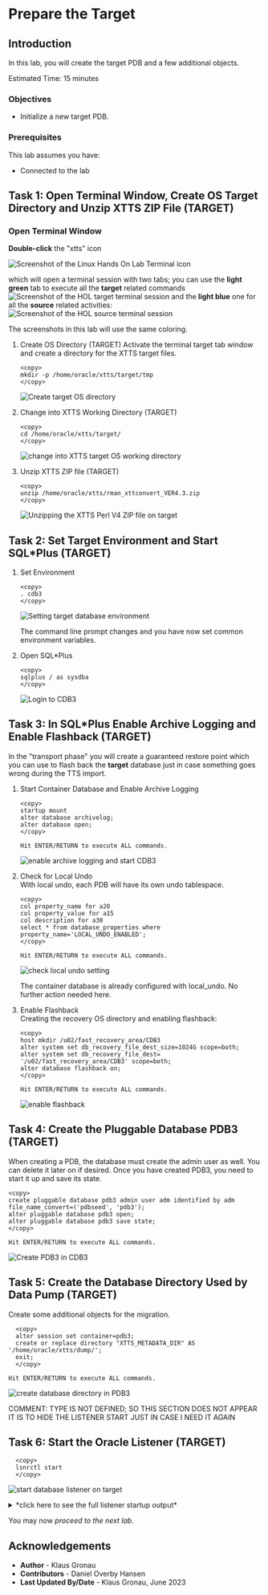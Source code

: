 # Prepare the Target

## Introduction

In this lab, you will create the target PDB and a few additional objects.

Estimated Time: 15 minutes

[](videohub:1_ibb76ov8)

### Objectives

- Initialize a new target PDB.

### Prerequisites

This lab assumes you have:

- Connected to the lab

## Task 1: Open Terminal Window, Create OS Target Directory and Unzip XTTS ZIP File (TARGET)

### Open Terminal Window 
__Double-click__ the "xtts" icon 

![Screenshot of the Linux Hands On Lab Terminal icon](./images/xtts-source-target-terminal.png " ")

which will open a terminal session with two tabs; you can use the __light green__ tab to execute all the __target__ related commands 
![Screenshot of the HOL target terminal session](./images/target-terminal-tab.png " ")
and the __light blue__ one for all the __source__ related activities:
![Screenshot of the HOL source terminal session](./images/source-terminal-tab.png " ")

The screenshots in this lab will use the same coloring.


1. Create OS Directory (TARGET)
Activate the terminal target tab window and create a directory for the XTTS target files.

    ```
    <copy>
    mkdir -p /home/oracle/xtts/target/tmp
    </copy>
    ```

    ![Create target OS directory ](./images/create-target-os-dir.png " ")

2. Change into XTTS Working Directory (TARGET)

    ```
    <copy>
    cd /home/oracle/xtts/target/
    </copy>
    ```

    ![change into XTTS target OS working directory ](./images/change-target-working-dir.png " ")

3. Unzip XTTS ZIP file (TARGET)

    ```
    <copy>
    unzip /home/oracle/xtts/rman_xttconvert_VER4.3.zip
    </copy>
    ```

    ![Unzipping the XTTS Perl V4 ZIP file on target](./images/unzip-xtts-target.png " ")


## Task 2: Set Target Environment and Start SQL*Plus (TARGET)

1. Set Environment

    ```
    <copy>
    . cdb3
    </copy>
    ```

    ![Setting target database environment](./images/source-target-database-env.png " ")

    The command line prompt changes and you have now set common environment variables.

2. Open SQL*Plus

    ```
    <copy>
    sqlplus / as sysdba 
    </copy>   
    ```

    ![Login to CDB3](./images/open-target-sqlplus.png " ")


## Task 3: In SQL*Plus Enable Archive Logging and Enable Flashback (TARGET)

In the "transport phase" you will create a guaranteed restore point which you can use to flash back the __target__ database just in case something goes wrong during the TTS import.

1. Start Container Database and Enable Archive Logging

    ```
    <copy>
    startup mount
    alter database archivelog;
    alter database open;
    </copy>
        
    Hit ENTER/RETURN to execute ALL commands.
    ```

    ![enable archive logging and start CDB3](./images/enable-archive-startup-target.png " ")

2. Check for Local Undo </br>
    With local undo, each PDB will have its own undo tablespace.

    ```
    <copy>
    col property_name for a20
    col property_value for a15
    col description for a30
    select * from database_properties where property_name='LOCAL_UNDO_ENABLED';
    </copy>
        
    Hit ENTER/RETURN to execute ALL commands.
    ```
    ![check local undo setting](./images/select-local-undo.png " ")

    The container database is already configured with local_undo. No further action needed here.


3. Enable Flashback </br>
    Creating the recovery OS directory and enabling flashback:

    ```
    <copy>
    host mkdir /u02/fast_recovery_area/CDB3
    alter system set db_recovery_file_dest_size=1024G scope=both;
    alter system set db_recovery_file_dest= '/u02/fast_recovery_area/CDB3' scope=both;
    alter database flashback on;
    </copy>
      
    Hit ENTER/RETURN to execute ALL commands.
    ```

    ![enable flashback](./images/enable-flashback.png " ")

## Task 4: Create the Pluggable Database PDB3 (TARGET)

When creating a PDB, the database must create the admin user as well. You can delete it later on if desired. Once you have created PDB3, you need to start it up and save its state.

  ```
  <copy>
  create pluggable database pdb3 admin user adm identified by adm file_name_convert=('pdbseed', 'pdb3');
  alter pluggable database pdb3 open;
  alter pluggable database pdb3 save state;
  </copy>
  
  Hit ENTER/RETURN to execute ALL commands.
  ```

  ![Create PDB3 in CDB3](./images/create-pdb3.png " ")


## Task 5: Create the Database Directory Used by Data Pump (TARGET)
Create some additional objects for the migration.

  ```
    <copy>
    alter session set container=pdb3;
    create or replace directory "XTTS_METADATA_DIR" AS '/home/oracle/xtts/dump/';
    exit;
    </copy>

Hit ENTER/RETURN to execute ALL commands.
  ```


![create database directory in PDB3](./images/create-database-directory-pdb3.png " ")


<if type="KgR">
COMMENT: TYPE IS NOT DEFINED; SO THIS SECTION DOES NOT APPEAR
IT IS TO HIDE THE LISTENER START JUST IN CASE I NEED IT AGAIN

## Task 6: Start the Oracle Listener (TARGET)
  ```
    <copy>
    lsnrctl start
    </copy>
  ```

![start database listener on target](./images/prepare-target-start-listener.png " ")

<details>
 <summary>*click here to see the full listener startup output*</summary>


  ``` text
[CDB3] oracle@hol:~/xtts/target
$ lsnrctl start

LSNRCTL for Linux: Version 21.0.0.0.0 - Production on 28-JUN-2023 11:36:56

Copyright (c) 1991, 2021, Oracle.  All rights reserved.

Starting /u01/app/oracle/product/21/bin/tnslsnr: please wait...

TNSLSNR for Linux: Version 21.0.0.0.0 - Production
System parameter file is /u01/app/oracle/product/19/network/admin/listener.ora
Log messages written to /u01/app/oracle/diag/tnslsnr/hol/listener/alert/log.xml
Listening on: (DESCRIPTION=(ADDRESS=(PROTOCOL=tcp)(HOST=hol)(PORT=1521)))
Listening on: (DESCRIPTION=(ADDRESS=(PROTOCOL=ipc)(KEY=EXTPROC1521)))

Connecting to (DESCRIPTION=(ADDRESS=(PROTOCOL=TCP)(HOST=hol)(PORT=1521)))
STATUS of the LISTENER
------------------------
Alias                     LISTENER
Version                   TNSLSNR for Linux: Version 21.0.0.0.0 - Production
Start Date                28-JUN-2023 11:36:56
Uptime                    0 days 0 hr. 0 min. 0 sec
Trace Level               off
Security                  ON: Local OS Authentication
SNMP                      OFF
Listener Parameter File   /u01/app/oracle/product/19/network/admin/listener.ora
Listener Log File         /u01/app/oracle/diag/tnslsnr/hol/listener/alert/log.xml
Listening Endpoints Summary...
  (DESCRIPTION=(ADDRESS=(PROTOCOL=tcp)(HOST=hol)(PORT=1521)))
  (DESCRIPTION=(ADDRESS=(PROTOCOL=ipc)(KEY=EXTPROC1521)))
Services Summary...
Service "CDB1" has 1 instance(s).
  Instance "CDB1", status UNKNOWN, has 1 handler(s) for this service...
Service "CDB2" has 1 instance(s).
  Instance "CDB2", status UNKNOWN, has 1 handler(s) for this service...
Service "CDB3" has 1 instance(s).
  Instance "CDB3", status UNKNOWN, has 1 handler(s) for this service...
Service "DB12" has 1 instance(s).
  Instance "DB12", status UNKNOWN, has 1 handler(s) for this service...
Service "FTEX" has 1 instance(s).
  Instance "FTEX", status UNKNOWN, has 1 handler(s) for this service...
Service "UP19" has 1 instance(s).
  Instance "UP19", status UNKNOWN, has 1 handler(s) for this service...
Service "UPGR" has 1 instance(s).
  Instance "UPGR", status UNKNOWN, has 1 handler(s) for this service...
The command completed successfully
[CDB3] oracle@hol:~/xtts/target
$
  ```
</details>

</if>

You may now *proceed to the next lab*.



## Acknowledgements
* **Author** - Klaus Gronau
* **Contributors** - Daniel Overby Hansen
* **Last Updated By/Date** - Klaus Gronau, June 2023

